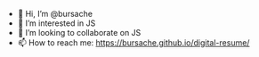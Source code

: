 - 👋 Hi, I’m @bursache
- 👀 I’m interested in JS
- 💞️ I’m looking to collaborate on JS
- 📫 How to reach me: https://bursache.github.io/digital-resume/
